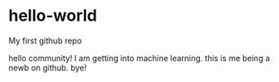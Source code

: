 # hello-world
My first github repo

hello community! I am getting into machine learning. this is me being a newb on github. bye!
